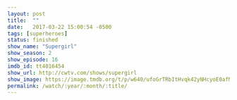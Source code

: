 ```yaml
---
layout: post
title:  ""
date:   2017-03-22 15:00:54 -0500
tags: [superheroes]
status: finished
show_name: "Supergirl"
show_season: 2
show_episode: 16
imdb_id: tt4016454
show_url: http://cwtv.com/shows/supergirl
show_image: https://image.tmdb.org/t/p/w640/ufoGrTRbItHvqk42yNHcyoE0afM.jpg
permalink: /watch/:year/:month/:title/
---
```

